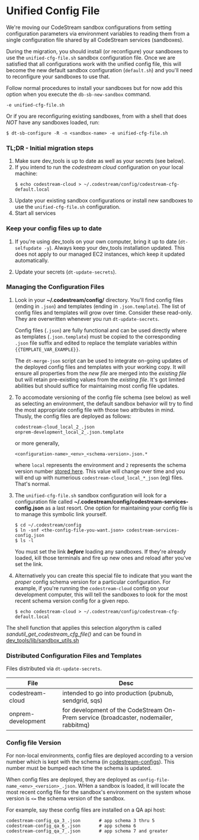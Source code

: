 # Unified Config File

We're moving our CodeStream sandbox configurations from setting configuration
parameters via environment variables to reading them from a single configuration
file shared by all CodeStream services (sandboxes).

During the migration, you should install (or reconfigure) your sandboxes to use
the `unified-cfg-file.sh` sandbox configuration file. Once we are satisfied
that all configurations work with the unified config file, this will become the
new default sandbox configuration (`default.sh`) and you'll need to reconfigure
your sandboxes to use that.

Follow normal procedures to install your sandboxes but for now add this
option when you execute the `db-sb-new-sandbox` command.
```
-e unified-cfg-file.sh
```
Or if you are reconfiguring existing sandboxes, from with a shell
that does *NOT* have any sandboxes loaded, run:
```
$ dt-sb-configure -R -n <sandbox-name> -e unified-cfg-file.sh
```

### TL;DR - Initial migration steps
1. Make sure dev_tools is up to date as well as your secrets (see below).
1. If you intend to run the *codestream cloud* configuration on your local
   machine:
   ```
   $ echo codestream-cloud > ~/.codestream/config/codestream-cfg-default.local
   ```
1. Update your existing sandbox configurations or install new sandboxes to use
   the `unified-cfg-file.sh` configuration.
1. Start all services


### Keep your config files up to date
1. If you're using dev_tools on your own computer, bring it up to date
   (`dt-selfupdate -y`). Always keep your dev_tools installation updated. This
   does not apply to our managed EC2 instances, which keep it updated
   automatically.

1. Update your secrets (`dt-update-secrets`).


### Managing the Configuration Files

1. Look in your **~/.codestream/config/** directory. You'll find config files
   (ending in `.json`) and templates (ending in `.json.template`). The list of
   config files and templates will grow over time. Consider these read-only.
   They are overwritten whenever you run `dt-update-secrets`.

   Config files (`.json`) are fully functional and can be used directly where as
   templates (`.json.template`) must be copied to the corresponding `.json` file
   suffix and edited to replace the template variables within
   `{{TEMPLATE_VAR_EXAMPLE}}`.

   The `dt-merge-json` script can be used to integrate on-going updates of the
   deployed config files and templates with your working copy. It will ensure
   all properties from the _new file_ are merged into the _existing file_ but
   will retain pre-existing values from the _existing file_. It's got limited
   abilities but should suffice for maintaining most config file updates.

1. To accomodate versioning of the config file schema (see below) as well as
   selecting an environment, the default sandbox behavior will try to find the
   most appropriate config file with those two attributes in mind.
   Thusly, the config files are deployed as follows:
   ```
   codestream-cloud_local_2_.json
   onprem-development_local_2_.json.template
   ```
   or more generally,
   ```
   <configuration-name>_<env>_<schema-version>.json.*
   ```
   where `local` represents the environment and `2` represents the schema
   version number [stored
   here](https://github.com/TeamCodeStream/codestream-configs/blob/develop/parameters.preview).
   This value will change over time and you will end up with numerious
   `codestream-cloud_local_*_json` (eg) files. That's normal.

1. The `unified-cfg-file.sh` sandbox configuration will look for a configuration
   file called **~/.codestream/config/codestream-services-config.json** as a
   last resort. One option for maintaining your config file is to manage this
   symbolic link yourself.
   ```
   $ cd ~/.codestream/config
   $ ln -snf <the-config-file-you-want.json> codestream-services-config.json
   $ ls -l
   ```
   You must set the link **_before_** loading any sandboxes.  If they're already
   loaded, kill those terminals and fire up new ones and reload after you've set
   the link.

1. Alternatively you can create this special file to indicate that you want the
   _proper_ config schema version for a particular configuration. For example,
   if you're running the `codestream-cloud` config on your development computer,
   this will tell the sandboxes to look for the most recent schema version
   config for a given repo.
   ```
   $ echo codestream-cloud > ~/.codestream/config/codestream-cfg-default.local
   ```

The shell function that applies this selection algorythm is called
_sandutil_get_codestream_cfg_file()_ and can be found in
[dev_tools/lib/sandbox_utils.sh](https://github.com/TeamCodeStream/dev_tools/blob/master/lib/sandbox_utils.sh)

### Distributed Configuration Files and Templates

Files distributed via `dt-update-secrets`.

| File | Desc |
| --- | --- |
| codestream-cloud | intended to go into production (pubnub, sendgrid, sqs) |
| onprem-development | for development of the CodeStream On-Prem service (broadcaster, nodemailer, rabbitmq) |


### Config file Version

For non-local environments, config files are deployed according to a version
number which is kept with the schema (in
[codestream-configs](https://github.com/teamcodestream/codestream-configs)).
This number must be bumped each time the schema is updated.

When config files are deployed, they are deployed as
`config-file-name_<env>_<version>_.json`. WHen a sandbox is loaded, it will
locate the most recent config file for the sandbox's environment on the system
whose version is `<=` the schema version of the sandbox.

For example, say these config files are installed on a QA api host:
```
codestream-config_qa_3_.json       # app schema 3 thru 5
codestream-config_qa_6_.json       # app schema 6
codestream-config_qa_7_.json       # app schema 7 and greater
```
